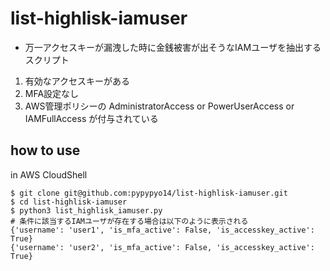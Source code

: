 # list-highlisk-iamuser

- 万一アクセスキーが漏洩した時に金銭被害が出そうなIAMユーザを抽出するスクリプト

1. 有効なアクセスキーがある
2. MFA設定なし
3. AWS管理ポリシーの AdministratorAccess or PowerUserAccess or IAMFullAccess が付与されている


## how to use

in AWS CloudShell

```
$ git clone git@github.com:pypypyo14/list-highlisk-iamuser.git
$ cd list-highlisk-iamuser
$ python3 list_highlisk_iamuser.py
# 条件に該当するIAMユーザが存在する場合は以下のように表示される
{'username': 'user1', 'is_mfa_active': False, 'is_accesskey_active': True}
{'username': 'user2', 'is_mfa_active': False, 'is_accesskey_active': True}

```